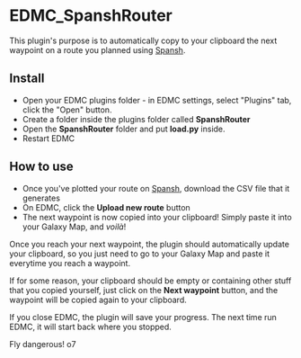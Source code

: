 # EDMC_SpanshRouter
This plugin's purpose is to automatically copy to your clipboard the next waypoint on a route you planned using [Spansh](https://www.spansh.co.uk/plotter).


## Install

- Open your EDMC plugins folder - in EDMC settings, select "Plugins" tab, click the "Open" button.
- Create a folder inside the plugins folder called **SpanshRouter**
- Open the **SpanshRouter** folder and put **load.py** inside.
- Restart EDMC


## How to use

- Once you've plotted your route on [Spansh](https://www.spansh.co.uk/plotter), download the CSV file that it generates
- On EDMC, click the **Upload new route** button
- The next waypoint is now copied into your clipboard! Simply paste it into your Galaxy Map, and *voilà*!

Once you reach your next waypoint, the plugin should automatically update your clipboard, so you just need to go to your Galaxy Map and paste it everytime you reach a waypoint.

If for some reason, your clipboard should be empty or containing other stuff that you copied yourself, just click on the **Next waypoint** button, and the waypoint will be copied again to your clipboard.

If you close EDMC, the plugin will save your progress. The next time run EDMC, it will start back where you stopped.

Fly dangerous! o7

